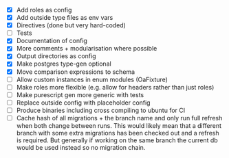 - [x] Add roles as config
- [x] Add outside type files as env vars
- [x] Directives (done but very hard-coded)
- [ ] Tests
- [x] Documentation of config
- [x] More comments + modularisation where possible
- [x] Output directories as config
- [x] Make postgres type-gen optional
- [x] Move comparison expressions to schema
- [ ] Allow custom instances in enum modules (OaFixture)
- [ ] Make roles more flexible (e.g. allow for headers rather than just roles)
- [ ] Make purescript gen more generic with tests
- [ ] Replace outside config with placeholder config
- [ ] Produce binaries including cross compiling to ubuntu for CI
- [ ] Cache hash of all migrations + the branch name and only run full refresh when both change between runs. This would likely mean that a different branch with some extra migrations has been checked out and a refresh is required. But generally if working on the same branch the current db would be used instead so no migration chain.
